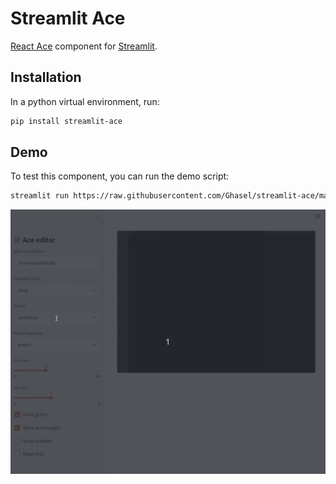 # Streamlit Ace

[React Ace](https://github.com/securingsincity/react-ace) component for [Streamlit](https://www.streamlit.io/).

## Installation

In a python virtual environment, run:

```sh
pip install streamlit-ace
```

## Demo

To test this component, you can run the demo script:

```sh
streamlit run https://raw.githubusercontent.com/Ghasel/streamlit-ace/master/examples/streamlit_ace_demo.py
```

![Demo](examples/streamlit_ace_demo.gif)
